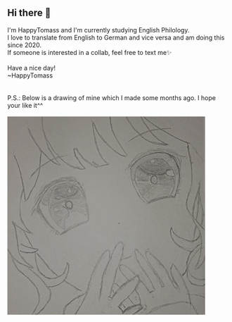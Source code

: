 ## Hi there 👋

I'm HappyTomass and I'm currently studying English Philology.\
I love to translate from English to German and vice versa and am doing this since 2020.\
If someone is interested in a collab, feel free to text me✨\
\
Have a nice day!\
~HappyTomass\
\
\
P.S.: Below is a drawing of mine which I made some months ago. I hope your like it^^
\
\
<img alt = "profile00-1-1.jpg" src="profile00-1-1.jpg"/>
<!--
**HappyTomass/HappyTomass** is a ✨ _special_ ✨ repository because its `README.md` (this file) appears on your GitHub profile.

Here are some ideas to get you started:

- 🔭 I’m currently working on ...
- 🌱 I’m currently learning ...
- 👯 I’m looking to collaborate on ...
- 🤔 I’m looking for help with ...
- 💬 Ask me about ...
- 📫 How to reach me: ...
- 😄 Pronouns: ...
- ⚡ Fun fact: ...
-->
